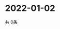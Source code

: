 # 2022-01-02
  共 0条

  <!-- BEGIN -->
  <!-- 最后更新时间Sun Jan 02 2022 08:05:27 GMT+0000 (Coordinated Universal Time) -->
  
  <!-- END -->
  
  